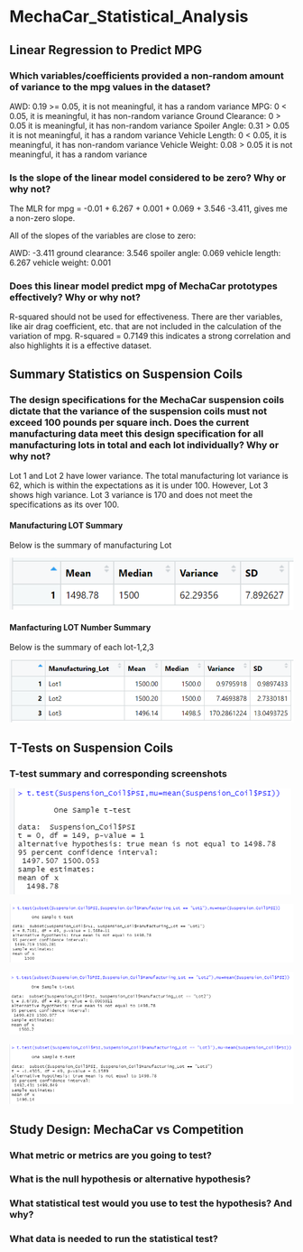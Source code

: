 # MechaCar_Statistical_Analysis


## Linear Regression to Predict MPG

### Which variables/coefficients provided a non-random amount of variance to the mpg values in the dataset?

AWD: 0.19 >= 0.05, it is not meaningful, it has a random variance
MPG: 0 < 0.05, it is meaningful, it has non-random variance
Ground Clearance: 0 > 0.05 it is meaningful, it has non-random variance
Spoiler Angle: 0.31 > 0.05 it is not meaningful, it has a random variance
Vehicle Length: 0 < 0.05, it is meaningful, it has non-random variance
Vehicle Weight: 0.08 > 0.05 it is not meaningful, it has a random variance


### Is the slope of the linear model considered to be zero? Why or why not?

The MLR for mpg = -0.01 + 6.267 + 0.001 + 0.069 + 3.546 -3.411, gives me a non-zero slope.

All of the slopes of the variables are close to zero:

AWD: -3.411
ground clearance: 3.546
spoiler angle: 0.069
vehicle length: 6.267
vehicle weight: 0.001

### Does this linear model predict mpg of MechaCar prototypes effectively? Why or why not?

R-squared should not be used for effectiveness. There are ther variables, like air drag coefficient, etc. that are not included in the calculation of the variation of mpg. 
R-squared = 0.7149 this indicates a strong correlation and also highlights it is a effective dataset. 


## Summary Statistics on Suspension Coils

### The design specifications for the MechaCar suspension coils dictate that the variance of the suspension coils must not exceed 100 pounds per square inch. Does the current manufacturing data meet this design specification for all manufacturing lots in total and each lot individually? Why or why not?

Lot 1 and Lot 2 have lower variance. 
The total manufacturing lot variance is 62, which is within the expectations as it is under 100. 
However, Lot 3 shows high variance. Lot 3 variance is 170 and does not meet the specifications as its over 100. 

#### Manufacturing LOT Summary
Below is the summary of manufacturing Lot

![ScreenShot](https://github.com/LIPSASHARMA/MechaCar_Statistical_Analysis/blob/main/images/1_total_summary.png)


#### Manfacturing LOT Number Summary
Below is the summary of each lot-1,2,3

![ScreenShot](https://github.com/LIPSASHARMA/MechaCar_Statistical_Analysis/blob/main/images/2_lot_summary.png)


## T-Tests on Suspension Coils
### T-test summary and corresponding screenshots


![ScreenShot](https://github.com/LIPSASHARMA/MechaCar_Statistical_Analysis/blob/main/images/5_T-test_summary.png)


![ScreenShot](https://github.com/LIPSASHARMA/MechaCar_Statistical_Analysis/blob/main/images/6_T-test_lot1.png)


![ScreenShot](https://github.com/LIPSASHARMA/MechaCar_Statistical_Analysis/blob/main/images/7_T-test_lot2.png)


![ScreenShot](https://github.com/LIPSASHARMA/MechaCar_Statistical_Analysis/blob/main/images/8_T-test_lot3.png)



## Study Design: MechaCar vs Competition
### What metric or metrics are you going to test?


### What is the null hypothesis or alternative hypothesis?


### What statistical test would you use to test the hypothesis? And why?



### What data is needed to run the statistical test?

